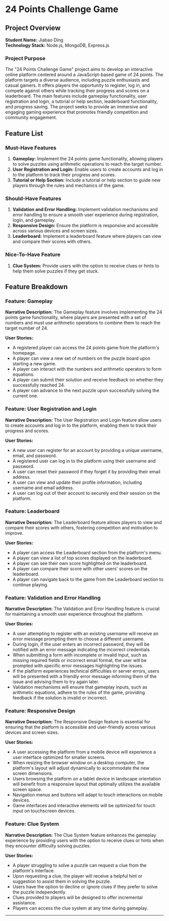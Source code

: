 # 24 Points Challenge Game

## Project Overview

**Student Name:** Jiabao Ding  
**Technology Stack:** Node.js, MongoDB, Express.js  

### Project Purpose

The "24 Points Challenge Game" project aims to develop an interactive online platform centered around a JavaScript-based game of 24 points. The platform targets a diverse audience, including puzzle enthusiasts and casual gamers. It offers players the opportunity to register, log in, and compete against others while tracking their progress and scores on a leaderboard. The main features include gameplay functionality, user registration and login, a tutorial or help section, leaderboard functionality, and progress saving. The project seeks to provide an immersive and engaging gaming experience that promotes friendly competition and community engagement.

## Feature List

### Must-Have Features

1. **Gameplay:** Implement the 24 points game functionality, allowing players to solve puzzles using arithmetic operations to reach the target number.
2. **User Registration and Login:** Enable users to create accounts and log in to the platform to track their progress and scores.
3. **Tutorial or Help Section:** Include a tutorial or help section to guide new players through the rules and mechanics of the game.

### Should-Have Features

1. **Validation and Error Handling:** Implement validation mechanisms and error handling to ensure a smooth user experience during registration, login, and gameplay.
2. **Responsive Design:** Ensure the platform is responsive and accessible across various devices and screen sizes.
3. **Leaderboard:** Implement a leaderboard feature where players can view and compare their scores with others.

### Nice-To-Have Feature

1. **Clue System:** Provide users with the option to receive clues or hints to help them solve puzzles if they get stuck.

## Feature Breakdown

### Feature: Gameplay

**Narrative Description:** The Gameplay feature involves implementing the 24 points game functionality, where players are presented with a set of numbers and must use arithmetic operations to combine them to reach the target number of 24. 

**User Stories:**
- A registered player can access the 24 points game from the platform's homepage.
- A player can view a new set of numbers on the puzzle board upon starting a new game.
- A player can interact with the numbers and arithmetic operators to form equations.
- A player can submit their solution and receive feedback on whether they successfully reached 24.
- A player can advance to the next puzzle upon successfully solving the current one.

### Feature: User Registration and Login

**Narrative Description:** The User Registration and Login feature allow users to create accounts and log in to the platform, enabling them to track their progress and scores.

**User Stories:**
- A new user can register for an account by providing a unique username, email, and password.
- A registered user can log in to the platform using their username and password.
- A user can reset their password if they forget it by providing their email address.
- A user can view and update their profile information, including username and email address.
- A user can log out of their account to securely end their session on the platform.

### Feature: Leaderboard

**Narrative Description:** The Leaderboard feature allows players to view and compare their scores with others, fostering competition and motivation to improve.

**User Stories:**
- A player can access the Leaderboard section from the platform's menu.
- A player can view a list of top scores displayed on the leaderboard.
- A player can see their own score highlighted on the leaderboard.
- A player can compare their score with other users' scores on the leaderboard.
- A player can navigate back to the game from the Leaderboard section to continue playing.

### Feature: Validation and Error Handling

**Narrative Description:** The Validation and Error Handling feature is crucial for maintaining a smooth user experience throughout the platform.

**User Stories:**
- A user attempting to register with an existing username will receive an error message prompting them to choose a different username.
- During login, if the user enters an incorrect password, they will be notified with an error message indicating the incorrect credentials.
- When submitting a form with incomplete or invalid input, such as missing required fields or incorrect email format, the user will be prompted with specific error messages highlighting the issues.
- If the platform experiences technical difficulties or server errors, users will be presented with a friendly error message informing them of the issue and advising them to try again later.
- Validation mechanisms will ensure that gameplay inputs, such as arithmetic equations, adhere to the rules of the game, providing feedback if the solution is invalid or incorrect.

### Feature: Responsive Design

**Narrative Description:** The Responsive Design feature is essential for ensuring that the platform is accessible and user-friendly across various devices and screen sizes.

**User Stories:**
- A user accessing the platform from a mobile device will experience a user interface optimized for smaller screens.
- When resizing the browser window on a desktop computer, the platform's layout will adjust dynamically to accommodate the new screen dimensions.
- Users browsing the platform on a tablet device in landscape orientation will benefit from a responsive layout that optimally utilizes the available screen space.
- Navigation menus and buttons will adapt to touch interactions on mobile devices.
- Game interfaces and interactive elements will be optimized for touch input on touchscreen devices.

### Feature: Clue System

**Narrative Description:** The Clue System feature enhances the gameplay experience by providing users with the option to receive clues or hints when they encounter difficulty solving puzzles.

**User Stories:**
- A player struggling to solve a puzzle can request a clue from the platform's interface.
- Upon requesting a clue, the player will receive a helpful hint or suggestion to assist them in solving the puzzle.
- Users have the option to decline or ignore clues if they prefer to solve the puzzle independently.
- Clues provided to players will be designed to offer incremental assistance.
- Players can access the clue system at any time during gameplay.

---


